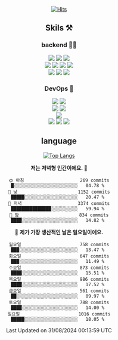 <div align="center">

[![Hits](https://hits.seeyoufarm.com/api/count/incr/badge.svg?url=https%3A%2F%2Fgithub.com%2Fzxcv9203%2Fhit-counter&count_bg=%23FF7272&title_bg=%23324C2E&icon=codeigniter.svg&icon_color=%23DD5B5B&title=%EB%B0%A9%EB%AC%B8%EC%9E%90&edge_flat=false)](https://hits.seeyoufarm.com)
  
## Skils ⚒️
### backend 🧑‍💻
  
<img src="https://img.shields.io/badge/Java-FF6600?style=flat-square&logo=buymeacoffee&logoColor=white"/>
<img src="https://img.shields.io/badge/Go-0099FF?style=flat-square&logo=go&logoColor=white"/>
<img src="https://img.shields.io/badge/Kotlin-7F52FF?style=flat-square&logo=kotlin&logoColor=white"/>
  
  
<br />
  
<img src="https://img.shields.io/badge/Spring-339933?style=flat-square&logo=Spring&logoColor=white"/>
<img src="https://img.shields.io/badge/Spring Boot-339933?style=flat-square&logo=Spring Boot&logoColor=white"/>
<img src="https://img.shields.io/badge/Spring Security-339933?style=flat-square&logo=Spring Security&logoColor=white"/>
  
<img src="https://img.shields.io/badge/Spring Data JPA-339933?style=flat-square&logo=Hibernate&logoColor=white"/>

<br />
  
  <img src="https://img.shields.io/badge/mysql-0099FF?style=flat-square&logo=mysql&logoColor=white"/>
  <img src="https://img.shields.io/badge/mariadb-0099FF?style=flat-square&logo=mariadb&logoColor=white"/>
  <img src="https://img.shields.io/badge/mongoDB-47A248?style=flat-square&logo=mongodb&logoColor=white"/>
  
  
### DevOps 🚀
  
  <img src="https://img.shields.io/badge/docker-2496ED?style=flat-square&logo=docker&logoColor=white"/>
  <img src="https://img.shields.io/badge/kubernetes-326CE5?style=flat-square&logo=kubernetes&logoColor=white"/>
  
  <br />
  
  <img src="https://img.shields.io/badge/Github Actions-2088FF?style=flat-square&logo=githubactions&logoColor=white"/>
  <img src="https://img.shields.io/badge/Jenkins-D24939?style=flat-square&logo=jenkins&logoColor=white"/>
  
  
  <br />
  <img src="https://img.shields.io/badge/terraform-7B42BC?style=flat-square&logo=terraform&logoColor=white"/>
  
  <br />
  <img src="https://img.shields.io/badge/Amazon AWS-232F3E?style=flat-square&logo=Amazon AWS&logoColor=white"/>

  <img src="https://img.shields.io/badge/GCP-4285F4?style=flat-square&logo=googlecloud&logoColor=white"/>
  <img src="https://img.shields.io/badge/NCP-03C75A?style=flat-square&logo=naver&logoColor=white"/>
  
  
## language

[![Top Langs](https://github-readme-stats.vercel.app/api/top-langs/?username=zxcv9203&hide=html&exclude_repo=zxcv9203.github.io,golB&theme=grate-gatsby)](https://github.com/zxcv9203/github-readme-stats)
  
<!--START_SECTION:waka-->
**저는 저녁형 인간이에요. 🦉** 

```text
🌞 아침                     269 commits         █░░░░░░░░░░░░░░░░░░░░░░░░   04.78 % 
🌆 낮　                     1152 commits        █████░░░░░░░░░░░░░░░░░░░░   20.47 % 
🌃 저녁                     3374 commits        ███████████████░░░░░░░░░░   59.94 % 
🌙 밤　                     834 commits         ████░░░░░░░░░░░░░░░░░░░░░   14.82 % 
```
📅 **제가 가장 생산적인 날은 일요일이에요.** 

```text
월요일                      758 commits         ███░░░░░░░░░░░░░░░░░░░░░░   13.47 % 
화요일                      647 commits         ███░░░░░░░░░░░░░░░░░░░░░░   11.49 % 
수요일                      873 commits         ████░░░░░░░░░░░░░░░░░░░░░   15.51 % 
목요일                      986 commits         ████░░░░░░░░░░░░░░░░░░░░░   17.52 % 
금요일                      561 commits         ██░░░░░░░░░░░░░░░░░░░░░░░   09.97 % 
토요일                      788 commits         ████░░░░░░░░░░░░░░░░░░░░░   14.00 % 
일요일                      1016 commits        █████░░░░░░░░░░░░░░░░░░░░   18.05 % 
```



 Last Updated on 31/08/2024 00:13:59 UTC
<!--END_SECTION:waka-->
  
</div>

